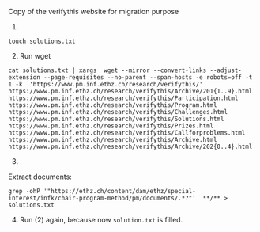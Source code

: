 Copy of the verifythis website for migration purpose


1. 
```
touch solutions.txt
```

2. Run wget 
```
cat solutions.txt | xargs  wget --mirror --convert-links --adjust-extension --page-requisites --no-parent --span-hosts -e robots=off -t 1 -k  'https://www.pm.inf.ethz.ch/research/verifythis/' https://www.pm.inf.ethz.ch/research/verifythis/Archive/201{1..9}.html https://www.pm.inf.ethz.ch/research/verifythis/Participation.html  https://www.pm.inf.ethz.ch/research/verifythis/Program.html https://www.pm.inf.ethz.ch/research/verifythis/Challenges.html https://www.pm.inf.ethz.ch/research/verifythis/Solutions.html https://www.pm.inf.ethz.ch/research/verifythis/Prizes.html https://www.pm.inf.ethz.ch/research/verifythis/Callforproblems.html https://www.pm.inf.ethz.ch/research/verifythis/Archive.html https://www.pm.inf.ethz.ch/research/verifythis/Archive/202{0..4}.html
```

3.
Extract documents:

```
grep -ohP '"https://ethz.ch/content/dam/ethz/special-interest/infk/chair-program-method/pm/documents/.*?"'  **/** > solutions.txt
```


4. Run (2) again, because now `solution.txt` is filled. 


